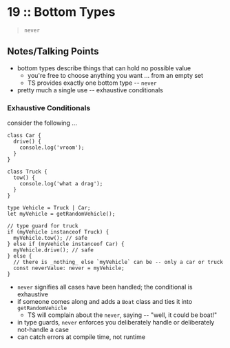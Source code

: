 # 19 :: Bottom Types

> `never`

## Notes/Talking Points

* bottom types describe things that can hold no possible value
  * you're free to choose anything you want ... from an empty set
  * TS provides exactly one bottom type -- `never`
* pretty much a single use -- exhaustive conditionals

### Exhaustive Conditionals

consider the following ...

```
class Car {
  drive() {
    console.log('vroom');
  }
}

class Truck {
  tow() {
    console.log('what a drag');
  }
}

type Vehicle = Truck | Car;
let myVehicle = getRandomVehicle();

// type guard for truck
if (myVehicle instanceof Truck) {
  myVehicle.tow(); // safe
} else if (myVehicle instanceof Car) {
  myVehicle.drive(); // safe
} else {
  // there is _nothing_ else `myVehicle` can be -- only a car or truck
  const neverValue: never = myVehicle;
}
```

* `never` signifies all cases have been handled; the conditional is exhaustive
* if someone comes along and adds a `Boat` class and ties it into `getRandomVehicle`
  * TS will complain about the `never`, saying -- "well, it could be boat!"
* in type guards, `never` enforces you deliberately handle or deliberately not-handle a case
* can catch errors at compile time, not runtime
